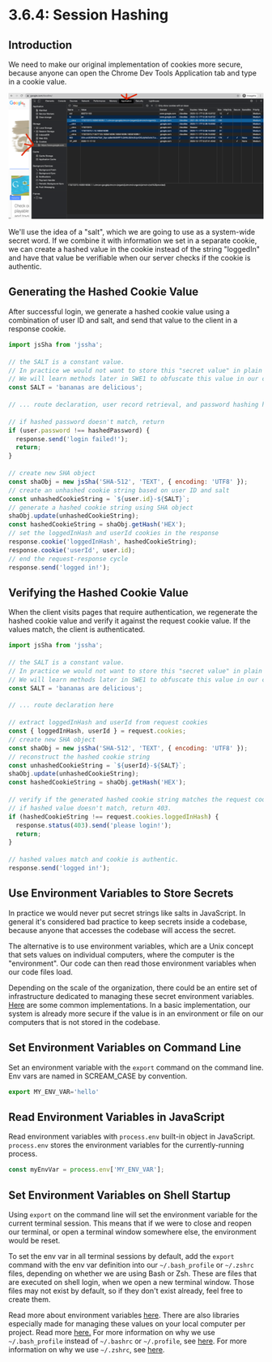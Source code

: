 # 3.6.4: Session Hashing

## Introduction

We need to make our original implementation of cookies more secure, because anyone can open the Chrome Dev Tools Application tab and type in a cookie value.

![](../../.gitbook/assets/screen-shot-2020-11-17-at-8.30.38-pm.png)

We'll use the idea of a "salt", which we are going to use as a system-wide secret word. If we combine it with information we set in a separate cookie, we can create a hashed value in the cookie instead of the string "loggedIn" and have that value be verifiable when our server checks if the cookie is authentic.

## Generating the Hashed Cookie Value

After successful login, we generate a hashed cookie value using a combination of user ID and salt, and send that value to the client in a response cookie.

```javascript
import jsSha from 'jssha';

// the SALT is a constant value.
// In practice we would not want to store this "secret value" in plain text in our code.
// We will learn methods later in SWE1 to obfuscate this value in our code.
const SALT = 'bananas are delicious';

// ... route declaration, user record retrieval, and password hashing here

// if hashed password doesn't match, return
if (user.password !== hashedPassword) {
  response.send('login failed!');
  return;
}

// create new SHA object
const shaObj = new jsSha('SHA-512', 'TEXT', { encoding: 'UTF8' });
// create an unhashed cookie string based on user ID and salt
const unhashedCookieString = `${user.id}-${SALT}`;
// generate a hashed cookie string using SHA object
shaObj.update(unhashedCookieString);
const hashedCookieString = shaObj.getHash('HEX');
// set the loggedInHash and userId cookies in the response
response.cookie('loggedInHash', hashedCookieString);
response.cookie('userId', user.id);
// end the request-response cycle
response.send('logged in!');
```

## Verifying the Hashed Cookie Value

When the client visits pages that require authentication, we regenerate the hashed cookie value and verify it against the request cookie value. If the values match, the client is authenticated.

```javascript
import jsSha from 'jssha';

// the SALT is a constant value.
// In practice we would not want to store this "secret value" in plain text in our code.
// We will learn methods later in SWE1 to obfuscate this value in our code.
const SALT = 'bananas are delicious';

// ... route declaration here

// extract loggedInHash and userId from request cookies
const { loggedInHash, userId } = request.cookies;
// create new SHA object
const shaObj = new jsSha('SHA-512', 'TEXT', { encoding: 'UTF8' });
// reconstruct the hashed cookie string
const unhashedCookieString = `${userId}-${SALT}`;
shaObj.update(unhashedCookieString);
const hashedCookieString = shaObj.getHash('HEX');

// verify if the generated hashed cookie string matches the request cookie value.
// if hashed value doesn't match, return 403.
if (hashedCookieString !== request.cookies.loggedInHash) {
  response.status(403).send('please login!');
  return;
}

// hashed values match and cookie is authentic.
response.send('logged in!');
```

## Use Environment Variables to Store Secrets

In practice we would never put secret strings like salts in JavaScript. In general it's considered bad practice to keep secrets inside a codebase, because anyone that accesses the codebase will access the secret.

The alternative is to use environment variables, which are a Unix concept that sets values on individual computers, where the computer is the "environment". Our code can then read those environment variables when our code files load.

Depending on the scale of the organization, there could be an entire set of infrastructure dedicated to managing these secret environment variables. [Here](https://geekflare.com/secret-management-software/) are some common implementations. In a basic implementation, our system is already more secure if the value is in an environment or file on our computers that is not stored in the codebase.

## Set Environment Variables on Command Line

Set an environment variable with the `export` command on the command line. Env vars are named in SCREAM\_CASE by convention.

```javascript
export MY_ENV_VAR='hello'
```

## Read Environment Variables in JavaScript

Read environment variables with `process.env` built-in object in JavaScript. `process.env` stores the environment variables for the currently-running process. 

```javascript
const myEnvVar = process.env['MY_ENV_VAR'];
```

## Set Environment Variables on Shell Startup

Using `export` on the command line will set the environment variable for the current terminal session. This means that if we were to close and reopen our terminal, or open a terminal window somewhere else, the environment would be reset.

To set the env var in all terminal sessions by default, add the `export` command with the env var definition into our `~/.bash_profile` or `~/.zshrc` files, depending on whether we are using Bash or Zsh. These are files that are executed on shell login, when we open a new terminal window. Those files may not exist by default, so if they don't exist already, feel free to create them.

Read more about environment variables [here](https://www.cyberciti.biz/faq/set-environment-variable-unix/). There are also libraries especially made for managing these values on your local computer per project. Read more [here.](https://www.twilio.com/blog/working-with-environment-variables-in-node-js-html) For more information on why we use `~/.bash_profile` instead of `~/.bashrc` or `~/.profile`, see [here](https://serverfault.com/questions/261802/what-are-the-functional-differences-between-profile-bash-profile-and-bashrc#:~:text=bash_profile%20is%20executed%20for%20login,for%20interactive%20non%2Dlogin%20shells.&text=bash_profile%20is%20executed%20to%20configure,inside%20Gnome%20or%20KDE%2C%20then%20.). For more information on why we use `~/.zshrc`, see [here](https://unix.stackexchange.com/questions/71253/what-should-shouldnt-go-in-zshenv-zshrc-zlogin-zprofile-zlogout).


